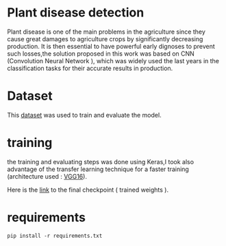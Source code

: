 
# Plant disease detection

Plant disease is one of the main problems in the agriculture since they cause great damages to agriculture crops by significantly decreasing production. It is then essential to have powerful early dignoses to prevent such losses,the solution proposed in this work was based on CNN (Convolution Neural Network ), which was widely used the last years in the classification tasks for their accurate results in production.<br>

 
# Dataset

This <a href="https://www.kaggle.com/saroz014/plant-diseases">dataset</a> was used to train and evaluate the model.<br>


# training 

the training and evaluating steps was done using Keras,I took also advantage of the transfer learning technique for a faster training (architecture used : <a href="https://keras.io/applications/#vgg16">VGG16</a>).<br>

Here is the <a href="https://drive.google.com/file/d/1-K-ZwprY9CjkqD_dtlm9Q0SOTLpH2fh_/view">link</a> to the final checkpoint ( trained weights ). 

# requirements
```
pip install -r requirements.txt

```  